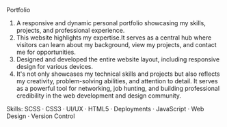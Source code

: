 
Portfolio
1. A responsive and dynamic personal portfolio showcasing my skills, projects, and professional experience. 
2. This website highlights my expertise.It serves as a central hub where visitors can learn about my background, view my projects, and contact me for opportunities.
3. Designed and developed the entire website layout, including responsive design for various devices.
4. It's not only showcases my technical skills and projects but also reflects my creativity, problem-solving abilities, and attention to detail. It serves as a powerful tool for networking, job hunting, and building professional credibility in the web development and design community.

Skills: SCSS · CSS3 · UI/UX · HTML5 · Deployments · JavaScript · Web Design · Version Control


